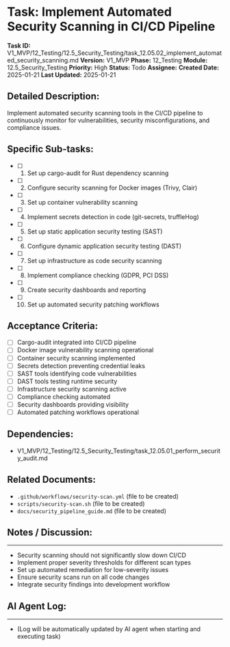 # Task: Implement Automated Security Scanning in CI/CD Pipeline

**Task ID:** V1_MVP/12_Testing/12.5_Security_Testing/task_12.05.02_implement_automated_security_scanning.md
**Version:** V1_MVP
**Phase:** 12_Testing
**Module:** 12.5_Security_Testing
**Priority:** High
**Status:** Todo
**Assignee:**
**Created Date:** 2025-01-21
**Last Updated:** 2025-01-21

## Detailed Description:
Implement automated security scanning tools in the CI/CD pipeline to continuously monitor for vulnerabilities, security misconfigurations, and compliance issues.

## Specific Sub-tasks:
- [ ] 1. Set up cargo-audit for Rust dependency scanning
- [ ] 2. Configure security scanning for Docker images (Trivy, Clair)
- [ ] 3. Set up container vulnerability scanning
- [ ] 4. Implement secrets detection in code (git-secrets, truffleHog)
- [ ] 5. Set up static application security testing (SAST)
- [ ] 6. Configure dynamic application security testing (DAST)
- [ ] 7. Set up infrastructure as code security scanning
- [ ] 8. Implement compliance checking (GDPR, PCI DSS)
- [ ] 9. Create security dashboards and reporting
- [ ] 10. Set up automated security patching workflows

## Acceptance Criteria:
- [ ] Cargo-audit integrated into CI/CD pipeline
- [ ] Docker image vulnerability scanning operational
- [ ] Container security scanning implemented
- [ ] Secrets detection preventing credential leaks
- [ ] SAST tools identifying code vulnerabilities
- [ ] DAST tools testing runtime security
- [ ] Infrastructure security scanning active
- [ ] Compliance checking automated
- [ ] Security dashboards providing visibility
- [ ] Automated patching workflows operational

## Dependencies:
- V1_MVP/12_Testing/12.5_Security_Testing/task_12.05.01_perform_security_audit.md

## Related Documents:
- `.github/workflows/security-scan.yml` (file to be created)
- `scripts/security-scan.sh` (file to be created)
- `docs/security_pipeline_guide.md` (file to be created)

## Notes / Discussion:
---
* Security scanning should not significantly slow down CI/CD
* Implement proper severity thresholds for different scan types
* Set up automated remediation for low-severity issues
* Ensure security scans run on all code changes
* Integrate security findings into development workflow

## AI Agent Log:
---
* (Log will be automatically updated by AI agent when starting and executing task)
